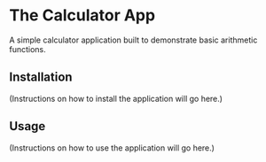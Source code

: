 # The Calculator App

A simple calculator application built to demonstrate basic arithmetic functions.

## Installation

(Instructions on how to install the application will go here.)

## Usage

(Instructions on how to use the application will go here.)
